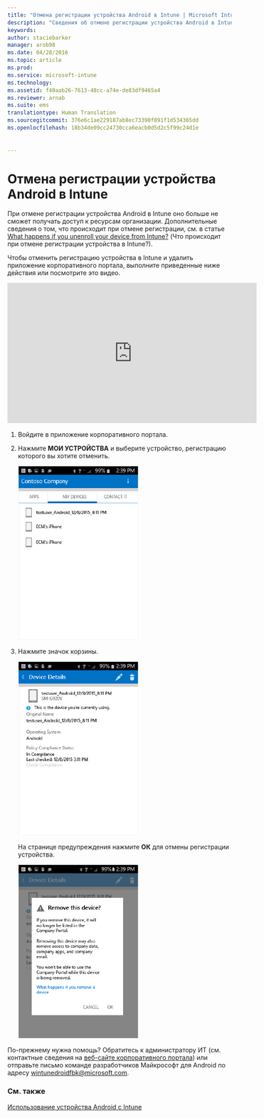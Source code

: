 ```yaml
---
title: "Отмена регистрации устройства Android в Intune | Microsoft Intune"
description: "Сведения об отмене регистрации устройства Android в Intune"
keywords: 
author: staciebarker
manager: arob98
ms.date: 04/28/2016
ms.topic: article
ms.prod: 
ms.service: microsoft-intune
ms.technology: 
ms.assetid: f40aab26-7613-48cc-a74e-de83df9465a4
ms.reviewer: arnab
ms.suite: ems
translationtype: Human Translation
ms.sourcegitcommit: 376e6c1ae229187ab8ec73390f091f1d534365dd
ms.openlocfilehash: 18b34de09cc24730cca6eacb0d5d2c5f99c24d1e


---
```



# Отмена регистрации устройства Android в Intune

При отмене регистрации устройства Android в Intune оно больше не сможет получать доступ к ресурсам организации.  Дополнительные сведения о том, что происходит при отмене регистрации, см. в статье [What happens if you unenroll your device from Intune?](what-happens-if-you-unenroll-your-device-from-intune-android.md) (Что происходит при отмене регистрации устройства в Intune?).

Чтобы отменить регистрацию устройства в Intune и удалить приложение корпоративного портала, выполните приведенные ниже действия или посмотрите это видео.

<iframe width="560" height="315" src="https://www.youtube.com/embed/watch?v=K-Vi7lNfaMk&feature=youtu.be" frameborder="0" allowfullscreen></iframe> 

1.  Войдите в приложение корпоративного портала.

2.  Нажмите **МОИ УСТРОЙСТВА** и выберите устройство, регистрацию которого вы хотите отменить.

    ![android-company-portal-unenroll-choose-device](./media/andr-1-my-devices-choose.png)

3.  Нажмите значок корзины.

    ![android-company-portal-unenroll-tap-trash](./media/andr-2-tap-trashcan.png)

    На странице предупреждения нажмите **ОК** для отмены регистрации устройства.

    ![android-company-portal-unenroll-warning](./media/andr-3-warning-about-remove.png)

По-прежнему нужна помощь? Обратитесь к администратору ИТ (см. контактные сведения на [веб-сайте корпоративного портала](http://portal.manage.microsoft.com)) или отправьте письмо команде разработчиков Майкрософт для Android по адресу wintunedroidfbk@microsoft.com.


### См. также
[Использование устройства Android с Intune](using-your-android-device-with-intune.md)


<!--HONumber=Jul16_HO3-->


